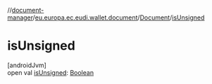 //[document-manager](../../../index.md)/[eu.europa.ec.eudi.wallet.document](../index.md)/[Document](index.md)/[isUnsigned](is-unsigned.md)

# isUnsigned

[androidJvm]\
open
val [isUnsigned](is-unsigned.md): [Boolean](https://kotlinlang.org/api/latest/jvm/stdlib/kotlin/-boolean/index.html)
